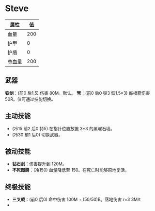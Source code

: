 # Steve
| 属性 | 值 |
| - | - |
| 血量 | 200 |
| 护甲 | 0 |
| 护盾 | 0 |
| 总血量 | 200 |

## 武器
**铁剑**：(前0 后1.5) 伤害 80M。默认。
**弩**：(前0 后0 弹3 恢1.5*3) 每根箭伤害 50R。仅可通过技能切换。

## 主动技能
- (冷15 前2 后0 持5) 在指针位置放置 3*3 的黑曜石墙。
- (冷30 前1 后0) 切换武器。

## 被动技能
- **钻石剑**：伤害提升到 120M。
- **不死图腾**：(冷150) 血量降低至 150。在死亡时能够原地复活。

## 终极技能
- **三叉戟**：(前0 后0) 命中伤害 100M + (50/50)B。落地伤害 r=3 3M/t
- 
